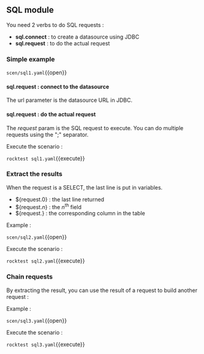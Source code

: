 ## SQL module

You need 2 verbs to do SQL requests :
- **sql.connect** : to create a datasource using JDBC
- **sql.request** : to do the actual request

### Simple example

`scen/sql1.yaml`{{open}}

#### sql.request : connect to the datasource

The url parameter is the datasource URL in JDBC. 

#### sql.request : do the actual request

The _request_ param is the SQL request to execute. You can do multiple requests
using the ";" separator.

Execute the scenario :

`rocktest sql1.yaml`{{execute}}

### Extract the results

When the request is a SELECT, the last line is put in variables.
- ${request.0} : the last line returned
- ${request._n_} : the _n_<sup>th</sup> field
- ${request.<FIELDNAME>} : the corresponding column in the table

Example :

`scen/sql2.yaml`{{open}}

Execute the scenario :

`rocktest sql2.yaml`{{execute}}

### Chain requests

By extracting the result, you can use the result of a request to build
another request :

Example :

`scen/sql3.yaml`{{open}}

Execute the scenario :

`rocktest sql3.yaml`{{execute}}
